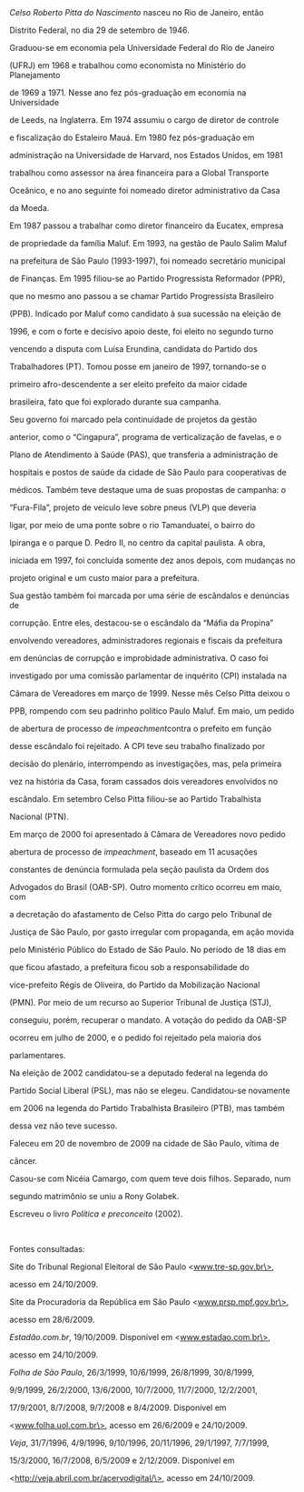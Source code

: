 

 



*Celso Roberto Pitta do Nascimento* nasceu no Rio de Janeiro, então

Distrito Federal, no dia 29 de setembro de 1946.



Graduou-se em economia pela Universidade Federal do Rio de Janeiro

(UFRJ) em 1968 e trabalhou como economista no Ministério do Planejamento

de 1969 a 1971. Nesse ano fez pós-graduação em economia na Universidade

de Leeds, na Inglaterra. Em 1974 assumiu o cargo de diretor de controle

e fiscalização do Estaleiro Mauá. Em 1980 fez pós-graduação em

administração na Universidade de Harvard, nos Estados Unidos, em 1981

trabalhou como assessor na área financeira para a Global Transporte

Oceânico, e no ano seguinte foi nomeado diretor administrativo da Casa

da Moeda.



Em 1987 passou a trabalhar como diretor financeiro da Eucatex, empresa

de propriedade da família Maluf. Em 1993, na gestão de Paulo Salim Maluf

na prefeitura de São Paulo (1993-1997), foi nomeado secretário municipal

de Finanças. Em 1995 filiou-se ao Partido Progressista Reformador (PPR),

que no mesmo ano passou a se chamar Partido Progressista Brasileiro

(PPB). Indicado por Maluf como candidato à sua sucessão na eleição de

1996, e com o forte e decisivo apoio deste, foi eleito no segundo turno

vencendo a disputa com Luísa Erundina, candidata do Partido dos

Trabalhadores (PT). Tomou posse em janeiro de 1997, tornando-se o

primeiro afro-descendente a ser eleito prefeito da maior cidade

brasileira, fato que foi explorado durante sua campanha.



Seu governo foi marcado pela continuidade de projetos da gestão

anterior, como o “Cingapura”, programa de verticalização de favelas, e o

Plano de Atendimento à Saúde (PAS), que transferia a administração de

hospitais e postos de saúde da cidade de São Paulo para cooperativas de

médicos. Também teve destaque uma de suas propostas de campanha: o

“Fura-Fila”, projeto de veículo leve sobre pneus (VLP) que deveria

ligar, por meio de uma ponte sobre o rio Tamanduateí, o bairro do

Ipiranga e o parque D. Pedro II, no centro da capital paulista. A obra,

iniciada em 1997, foi concluída somente dez anos depois, com mudanças no

projeto original e um custo maior para a prefeitura.



Sua gestão também foi marcada por uma série de escândalos e denúncias de

corrupção. Entre eles, destacou-se o escândalo da “Máfia da Propina”

envolvendo vereadores, administradores regionais e fiscais da prefeitura

em denúncias de corrupção e improbidade administrativa. O caso foi

investigado por uma comissão parlamentar de inquérito (CPI) instalada na

Câmara de Vereadores em março de 1999. Nesse mês Celso Pitta deixou o

PPB, rompendo com seu padrinho político Paulo Maluf. Em maio, um pedido

de abertura de processo de *impeachment*contra o prefeito em função

desse escândalo foi rejeitado. A CPI teve seu trabalho finalizado por

decisão do plenário, interrompendo as investigações, mas, pela primeira

vez na história da Casa, foram cassados dois vereadores envolvidos no

escândalo. Em setembro Celso Pitta filiou-se ao Partido Trabalhista

Nacional (PTN).



Em março de 2000 foi apresentado à Câmara de Vereadores novo pedido

abertura de processo de *impeachment*, baseado em 11 acusações

constantes de denúncia formulada pela seção paulista da Ordem dos

Advogados do Brasil (OAB-SP). Outro momento crítico ocorreu em maio, com

a decretação do afastamento de Celso Pitta do cargo pelo Tribunal de

Justiça de São Paulo, por gasto irregular com propaganda, em ação movida

pelo Ministério Público do Estado de São Paulo. No período de 18 dias em

que ficou afastado, a prefeitura ficou sob a responsabilidade do

vice-prefeito Régis de Oliveira, do Partido da Mobilização Nacional

(PMN). Por meio de um recurso ao Superior Tribunal de Justiça (STJ),

conseguiu, porém, recuperar o mandato. A votação do pedido da OAB-SP

ocorreu em julho de 2000, e o pedido foi rejeitado pela maioria dos

parlamentares.



Na eleição de 2002 candidatou-se a deputado federal na legenda do

Partido Social Liberal (PSL), mas não se elegeu. Candidatou-se novamente

em 2006 na legenda do Partido Trabalhista Brasileiro (PTB), mas também

dessa vez não teve sucesso.



Faleceu em 20 de novembro de 2009 na cidade de São Paulo, vítima de

câncer.



Casou-se com Nicéia Camargo, com quem teve dois filhos. Separado, num

segundo matrimônio se uniu a Rony Golabek.



Escreveu o livro *Política e preconceito* (2002).



 



Fontes consultadas:



Site do Tribunal Regional Eleitoral de São Paulo \<www.tre-sp.gov.br\>,

acesso em 24/10/2009.



Site da Procuradoria da República em São Paulo \<www.prsp.mpf.gov.br\>,

acesso em 28/6/2009.



*Estadão.com.br*, 19/10/2009. Disponível em \<www.estadao.com.br\>,

acesso em 24/10/2009.



*Folha de São Paulo*, 26/3/1999, 10/6/1999, 26/8/1999, 30/8/1999,

9/9/1999, 26/2/2000, 13/6/2000, 10/7/2000, 11/7/2000, 12/2/2001,

17/9/2001, 8/7/2008, 9/7/2008 e 8/4/2009. Disponível em

\<www.folha.uol.com.br\>, acesso em 26/6/2009 e 24/10/2009.



*Veja*, 31/7/1996, 4/9/1996, 9/10/1996, 20/11/1996, 29/1/1997, 7/7/1999,

15/3/2000, 16/7/2008, 6/5/2009 e 2/12/2009. Disponível em

\<http://veja.abril.com.br/acervodigital/\>, acesso em 24/10/2009.

